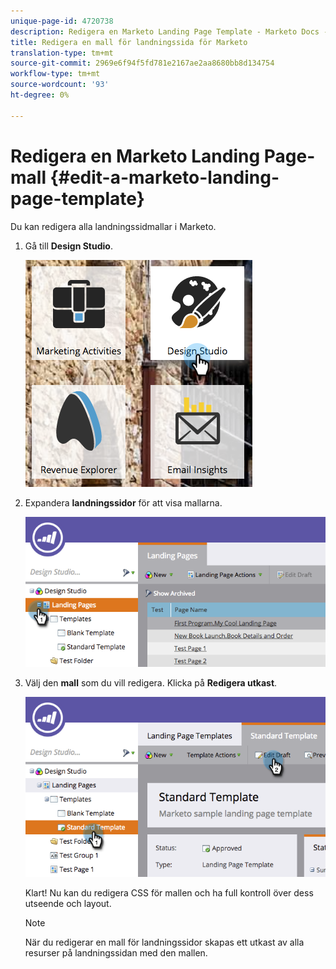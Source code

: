 ```yaml
---
unique-page-id: 4720738
description: Redigera en Marketo Landing Page Template - Marketo Docs - Produktdokumentation
title: Redigera en mall för landningssida för Marketo
translation-type: tm+mt
source-git-commit: 2969e6f94f5fd781e2167ae2aa8680bb8d134754
workflow-type: tm+mt
source-wordcount: '93'
ht-degree: 0%

---
```



# Redigera en Marketo Landing Page-mall {#edit-a-marketo-landing-page-template}

Du kan redigera alla landningssidmallar i Marketo.

1. Gå till **Design Studio**.

   ![](assets/designstudio.png)

1. Expandera **landningssidor** för att visa mallarna.

   ![](assets/image2015-5-21-12-3a40-3a3.png)

1. Välj den **mall** som du vill redigera. Klicka på **Redigera utkast**.

   ![](assets/image2015-5-21-12-3a37-3a54.png)

   Klart! Nu kan du redigera CSS för mallen och ha full kontroll över dess utseende och layout.

   >[!NOTE]
   >
   >När du redigerar en mall för landningssidor skapas ett utkast av alla resurser på landningssidan med den mallen.
